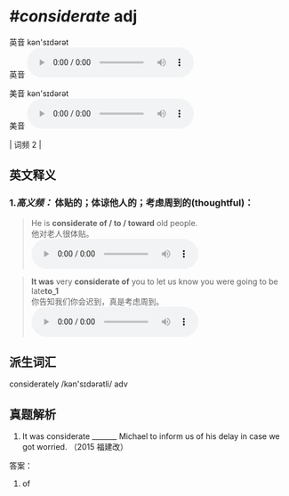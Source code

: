 # ***\#considerate*** adj
英音 kən'sɪdərət  
英音
<audio src="./media/considerate-B.aac" controls="controls"></audio>

美音 kən'sɪdərət  
美音
<audio src="./media/considerate2_AAC.aac" controls="controls"></audio>



| 词频 2 |  

英文释义
---
### 1.*高义频：* **体贴的；体谅他人的；考虑周到的(thoughtful)：**  

 > He is **considerate of / to / toward** old people.   
 > 他对老人很体贴。    
<audio src="./media/1-considerate.aac" controls="controls"></audio>

 > **It was** very **considerate of** you to let us know you were going to be late**to_1**  
 > 你告知我们你会迟到，真是考虑周到。    
<audio src="./media/P103 considerate2.aac" controls="controls"></audio>


派生词汇
---
considerately /kən'sɪdərətli/ adv   

真题解析
---
1. It was considerate _______ Michael to inform us of his delay in case we got worried.   （2015 福建改）  

答案：
1. of  

